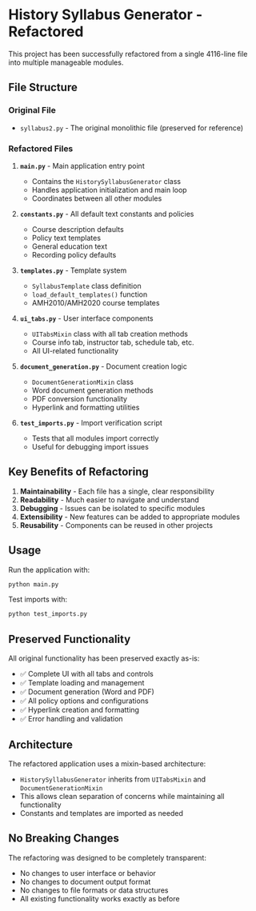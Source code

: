 # History Syllabus Generator - Refactored

This project has been successfully refactored from a single 4116-line file into multiple manageable modules.

## File Structure

### Original File
- `syllabus2.py` - The original monolithic file (preserved for reference)

### Refactored Files

1. **`main.py`** - Main application entry point
   - Contains the `HistorySyllabusGenerator` class
   - Handles application initialization and main loop
   - Coordinates between all other modules

2. **`constants.py`** - All default text constants and policies
   - Course description defaults
   - Policy text templates
   - General education text
   - Recording policy defaults

3. **`templates.py`** - Template system
   - `SyllabusTemplate` class definition
   - `load_default_templates()` function
   - AMH2010/AMH2020 course templates

4. **`ui_tabs.py`** - User interface components
   - `UITabsMixin` class with all tab creation methods
   - Course info tab, instructor tab, schedule tab, etc.
   - All UI-related functionality

5. **`document_generation.py`** - Document creation logic
   - `DocumentGenerationMixin` class
   - Word document generation methods
   - PDF conversion functionality
   - Hyperlink and formatting utilities

6. **`test_imports.py`** - Import verification script
   - Tests that all modules import correctly
   - Useful for debugging import issues

## Key Benefits of Refactoring

1. **Maintainability** - Each file has a single, clear responsibility
2. **Readability** - Much easier to navigate and understand
3. **Debugging** - Issues can be isolated to specific modules
4. **Extensibility** - New features can be added to appropriate modules
5. **Reusability** - Components can be reused in other projects

## Usage

Run the application with:
```bash
python main.py
```

Test imports with:
```bash
python test_imports.py
```

## Preserved Functionality

All original functionality has been preserved exactly as-is:
- ✅ Complete UI with all tabs and controls
- ✅ Template loading and management
- ✅ Document generation (Word and PDF)
- ✅ All policy options and configurations
- ✅ Hyperlink creation and formatting
- ✅ Error handling and validation

## Architecture

The refactored application uses a mixin-based architecture:
- `HistorySyllabusGenerator` inherits from `UITabsMixin` and `DocumentGenerationMixin`
- This allows clean separation of concerns while maintaining all functionality
- Constants and templates are imported as needed

## No Breaking Changes

The refactoring was designed to be completely transparent:
- No changes to user interface or behavior
- No changes to document output format
- No changes to file formats or data structures
- All existing functionality works exactly as before
